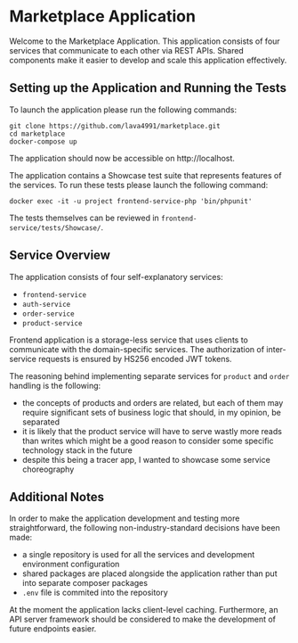 # Marketplace Application

Welcome to the Marketplace Application. This application consists of four services that communicate to each other via REST APIs. Shared components make it easier to develop and scale this application effectively.

## Setting up the Application and Running the Tests

To launch the application please run the following commands:
```
git clone https://github.com/lava4991/marketplace.git
cd marketplace 
docker-compose up
```

The application should now be accessible on http://localhost.

The application contains a Showcase test suite that represents features of the services. To run these tests please launch the following command:
```
docker exec -it -u project frontend-service-php 'bin/phpunit'
```

The tests themselves can be reviewed in `frontend-service/tests/Showcase/`.

## Service Overview

The application consists of four self-explanatory services:
 - `frontend-service`
 - `auth-service`
 - `order-service`
 - `product-service`

Frontend application is a storage-less service that uses clients to communicate with the domain-specific services. The authorization of inter-service requests is ensured by HS256 encoded JWT tokens.

The reasoning behind implementing separate services for `product` and `order` handling is the following:
 - the concepts of products and orders are related, but each of them may require significant sets of business logic that should, in my opinion, be separated
 - it is likely that the product service will have to serve wastly more reads than writes which might be a good reason to consider some specific technology stack in the future
 - despite this being a tracer app, I wanted to showcase some service choreography

## Additional Notes

In order to make the application development and testing more straightforward, the following non-industry-standard decisions have been made:
 - a single repository is used for all the services and development environment configuration
 - shared packages are placed alongside the application rather than put into separate composer packages
 - `.env` file is commited into the repository

At the moment the application lacks client-level caching. Furthermore, an API server framework should be considered to make the development of future endpoints easier.

